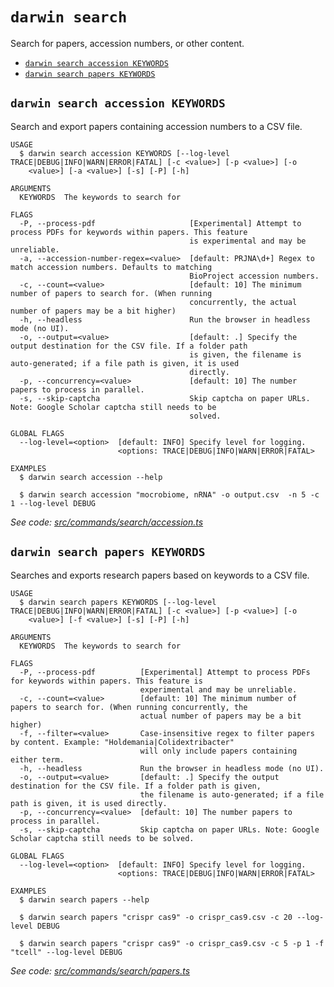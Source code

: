 `darwin search`
===============

Search for papers, accession numbers, or other content.

* [`darwin search accession KEYWORDS`](#darwin-search-accession-keywords)
* [`darwin search papers KEYWORDS`](#darwin-search-papers-keywords)

## `darwin search accession KEYWORDS`

Search and export papers containing accession numbers to a CSV file.

```
USAGE
  $ darwin search accession KEYWORDS [--log-level TRACE|DEBUG|INFO|WARN|ERROR|FATAL] [-c <value>] [-p <value>] [-o
    <value>] [-a <value>] [-s] [-P] [-h]

ARGUMENTS
  KEYWORDS  The keywords to search for

FLAGS
  -P, --process-pdf                     [Experimental] Attempt to process PDFs for keywords within papers. This feature
                                        is experimental and may be unreliable.
  -a, --accession-number-regex=<value>  [default: PRJNA\d+] Regex to match accession numbers. Defaults to matching
                                        BioProject accession numbers.
  -c, --count=<value>                   [default: 10] The minimum number of papers to search for. (When running
                                        concurrently, the actual number of papers may be a bit higher)
  -h, --headless                        Run the browser in headless mode (no UI).
  -o, --output=<value>                  [default: .] Specify the output destination for the CSV file. If a folder path
                                        is given, the filename is auto-generated; if a file path is given, it is used
                                        directly.
  -p, --concurrency=<value>             [default: 10] The number papers to process in parallel.
  -s, --skip-captcha                    Skip captcha on paper URLs. Note: Google Scholar captcha still needs to be
                                        solved.

GLOBAL FLAGS
  --log-level=<option>  [default: INFO] Specify level for logging.
                        <options: TRACE|DEBUG|INFO|WARN|ERROR|FATAL>

EXAMPLES
  $ darwin search accession --help

  $ darwin search accession "mocrobiome, nRNA" -o output.csv  -n 5 -c 1 --log-level DEBUG
```

_See code: [src/commands/search/accession.ts](https://github.com/rpidanny/darwin/blob/v1.20.1/src/commands/search/accession.ts)_

## `darwin search papers KEYWORDS`

Searches and exports research papers based on keywords to a CSV file.

```
USAGE
  $ darwin search papers KEYWORDS [--log-level TRACE|DEBUG|INFO|WARN|ERROR|FATAL] [-c <value>] [-p <value>] [-o
    <value>] [-f <value>] [-s] [-P] [-h]

ARGUMENTS
  KEYWORDS  The keywords to search for

FLAGS
  -P, --process-pdf          [Experimental] Attempt to process PDFs for keywords within papers. This feature is
                             experimental and may be unreliable.
  -c, --count=<value>        [default: 10] The minimum number of papers to search for. (When running concurrently, the
                             actual number of papers may be a bit higher)
  -f, --filter=<value>       Case-insensitive regex to filter papers by content. Example: "Holdemania|Colidextribacter"
                             will only include papers containing either term.
  -h, --headless             Run the browser in headless mode (no UI).
  -o, --output=<value>       [default: .] Specify the output destination for the CSV file. If a folder path is given,
                             the filename is auto-generated; if a file path is given, it is used directly.
  -p, --concurrency=<value>  [default: 10] The number papers to process in parallel.
  -s, --skip-captcha         Skip captcha on paper URLs. Note: Google Scholar captcha still needs to be solved.

GLOBAL FLAGS
  --log-level=<option>  [default: INFO] Specify level for logging.
                        <options: TRACE|DEBUG|INFO|WARN|ERROR|FATAL>

EXAMPLES
  $ darwin search papers --help

  $ darwin search papers "crispr cas9" -o crispr_cas9.csv -c 20 --log-level DEBUG

  $ darwin search papers "crispr cas9" -o crispr_cas9.csv -c 5 -p 1 -f "tcell" --log-level DEBUG
```

_See code: [src/commands/search/papers.ts](https://github.com/rpidanny/darwin/blob/v1.20.1/src/commands/search/papers.ts)_
